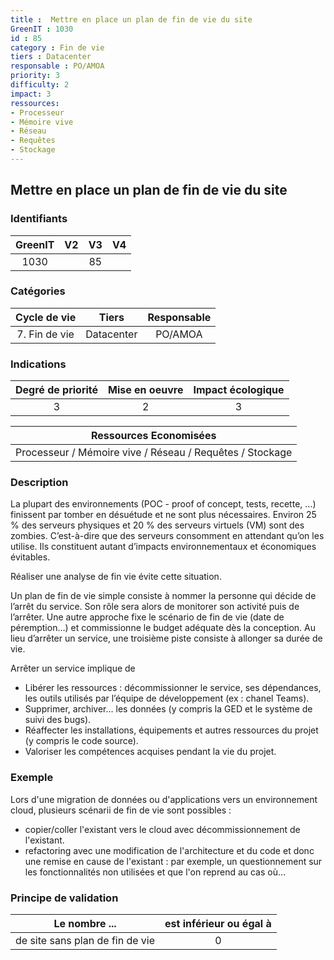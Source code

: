 ```yaml
---
title :  Mettre en place un plan de fin de vie du site
GreenIT : 1030
id : 85
category : Fin de vie
tiers : Datacenter
responsable : PO/AMOA
priority: 3
difficulty: 2
impact: 3
ressources:
- Processeur
- Mémoire vive
- Réseau
- Requêtes
- Stockage
---
```


## Mettre en place un plan de fin de vie du site

### Identifiants

| GreenIT |  V2  |  V3  |  V4  |
|:-------:|:----:|:----:|:----:|
|   1030   |   | 85  |      |

### Catégories

| Cycle de vie |  Tiers  |  Responsable  |
|:---------:|:----:|:----:|
| 7. Fin de vie | Datacenter | PO/AMOA |

### Indications

| Degré de priorité |      Mise en oeuvre       |  Impact écologique    |
|:-------------------:|:-------------------------:|:---------------------:|
| 3 | 2 | 3 |

|Ressources Economisées                                      |
|:----------------------------------------------------------:|
| Processeur / Mémoire vive / Réseau / Requêtes / Stockage   |

### Description
La plupart des environnements (POC - proof of concept, tests, recette, …) finissent par tomber en désuétude et ne sont plus nécessaires. Environ 25 % des serveurs physiques et 20 % des serveurs virtuels (VM) sont des zombies. C’est-à-dire que des serveurs consomment en attendant qu’on les utilise. Ils constituent autant d’impacts environnementaux et économiques évitables.

Réaliser une analyse de fin vie évite cette situation.

Un plan de fin de vie simple consiste à nommer la personne qui décide de l’arrêt du service. Son rôle sera alors de monitorer son activité puis de l’arrêter. Une autre approche fixe le scénario de fin de vie (date de péremption…) et commissionne le budget adéquate dès la conception. Au lieu d’arrêter un service, une troisième piste consiste à allonger sa durée de vie.

Arrêter un service implique de 
- Libérer les ressources : décommissionner le service, ses dépendances, les outils utilisés par l’équipe de développement (ex : chanel Teams).
- Supprimer, archiver… les données (y compris la GED et le système de suivi des bugs).
- Réaffecter les installations, équipements et autres ressources du projet (y compris le code source).
- Valoriser les compétences acquises pendant la vie du projet.

### Exemple

Lors d'une migration de données ou d'applications vers un environnement cloud, plusieurs scénarii de fin de vie sont possibles :
* copier/coller l'existant vers le cloud avec décommissionnement de l'existant.
* refactoring avec une modification de l'architecture et du code et donc une remise en cause de l'existant : par exemple, un questionnement sur les fonctionnalités non utilisées et que l'on reprend au cas où…

### Principe de validation

| Le nombre ...     | est inférieur ou égal à   |  
|-------------------|:-------------------------:|
|  de site sans plan de fin de vie | 0  |
